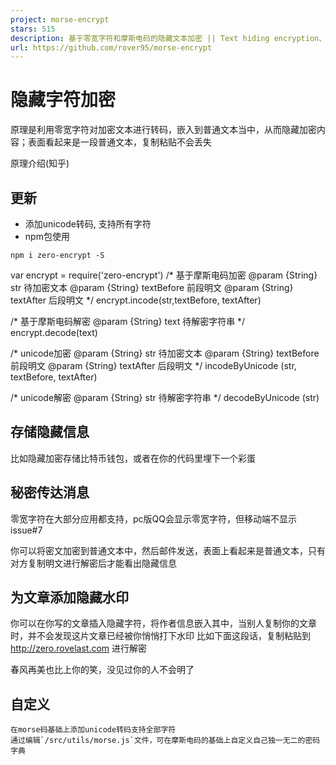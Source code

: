 ```yaml
---
project: morse-encrypt
stars: 515
description: 基于零宽字符和摩斯电码的隐藏文本加密 || Text hiding encryption、Morse code encryption、zero-width character encryption
url: https://github.com/rover95/morse-encrypt
---
```


隐藏字符加密
======

原理是利用零宽字符对加密文本进行转码，嵌入到普通文本当中，从而隐藏加密内容；表面看起来是一段普通文本，复制粘贴不会丢失

原理介绍(知乎)

**更新**
------

-   添加unicode转码, 支持所有字符
-   npm包使用

```
npm i zero-encrypt -S
```

var encrypt \= require('zero-encrypt')
/\*
    基于摩斯电码加密
    @param {String} str 待加密文本
    @param {String} textBefore 前段明文
    @param {String} textAfter 后段明文
\*/
encrypt.incode(str,textBefore, textAfter)

/\*
    基于摩斯电码解密
    @param {String} text 待解密字符串
\*/
encrypt.decode(text)

/\*
    unicode加密
    @param {String} str 待加密文本
    @param {String} textBefore 前段明文
    @param {String} textAfter 后段明文
\*/
incodeByUnicode (str, textBefore, textAfter)

/\*
  unicode解密
  @param {String} str 待解密字符串
\*/
decodeByUnicode (str)

存储隐藏信息
------

比如隐藏加密存储比特币钱包，或者在你的代码里埋下一个彩蛋  

秘密传达消息
------

零宽字符在大部分应用都支持，pc版QQ会显示零宽字符，但移动端不显示 issue#7

你可以将密文加密到普通文本中，然后邮件发送，表面上看起来是普通文本，只有对方复制明文进行解密后才能看出隐藏信息

为文章添加隐藏水印
---------

你可以在你写的文章插入隐藏字符，将作者信息嵌入其中，当别人复制你的文章时，并不会发现这片文章已经被你悄悄打下水印 比如下面这段话，复制粘贴到 http://zero.rovelast.com 进行解密

春风再美也比上你的笑，‌‍‌​‍‍‍​‌‌‌‍​‌​‌‍‌‌​‌‍​‌‌‌​‍没见过你的人不会明了

自定义
---

```
在morse码基础上添加unicode转码支持全部字符    
通过编辑`/src/utils/morse.js`文件，可在摩斯电码的基础上自定义自己独一无二的密码字典  
```
